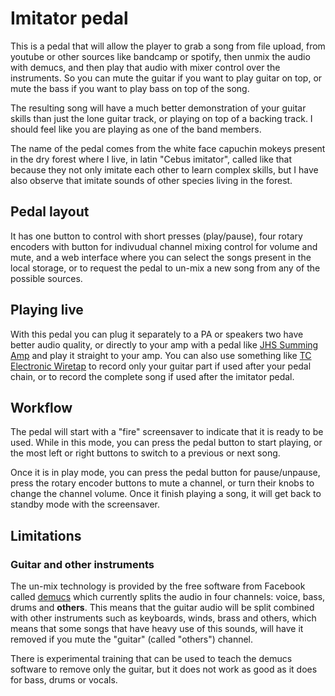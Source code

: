 # Imitator pedal

This is a pedal that will allow the player to grab a song from file upload, from youtube or other sources like bandcamp or spotify, then unmix the audio with demucs, and then play that audio with mixer control over the instruments. So you can mute the guitar if you want to play guitar on top, or mute the bass if you want to play bass on top of the song.

The resulting song will have a much better demonstration of your guitar skills than just the lone guitar track, or playing on top of a backing track. I should feel like you are playing as one of the band members.

The name of the pedal comes from the white face capuchin mokeys present in the dry forest where I live, in latin "Cebus imitator", called like that because they not only imitate each other to learn complex skills, but I have also observe that imitate sounds of other species living in the forest.

## Pedal layout

It has one button to control with short presses (play/pause), four rotary encoders with button for indivudual channel mixing control for volume and mute, and a web interface where you can select the songs present in the local storage, or to request the pedal to un-mix a new song from any of the possible sources.

## Playing live

With this pedal you can plug it separately to a PA or speakers two have better audio quality, or directly to your amp with a pedal like [JHS Summing Amp](https://www.jhspedals.info/summing-amp) and play it straight to your amp. You can also use something like [TC Electronic Wiretap](https://www.tcelectronic.com/product.html?modelCode=P0CM1) to record only your guitar part if used after your pedal chain, or to record the complete song if used after the imitator pedal.

## Workflow

The pedal will start with a "fire" screensaver to indicate that it is ready to be used. While in this mode, you can press the pedal button to start playing, or the most left or right buttons to switch to a previous or next song.

Once it is in play mode, you can press the pedal button for pause/unpause, press the rotary encoder buttons to mute a channel, or turn their knobs to change the channel volume. Once it finish playing a song, it will get back to standby mode with the screensaver.

## Limitations

### Guitar and other instruments

The un-mix technology is provided by the free software from Facebook called [demucs](https://github.com/facebookresearch/demucs) which currently splits the audio in four channels: voice, bass, drums and **others**. This means that the guitar audio will be split combined with other instruments such as keyboards, winds, brass and others, which means that some songs that have heavy use of this sounds, will have it removed if you mute the "guitar" (called "others") channel.

There is experimental training that can be used to teach the demucs software to remove only the guitar, but it does not work as good as it does for bass, drums or vocals.
